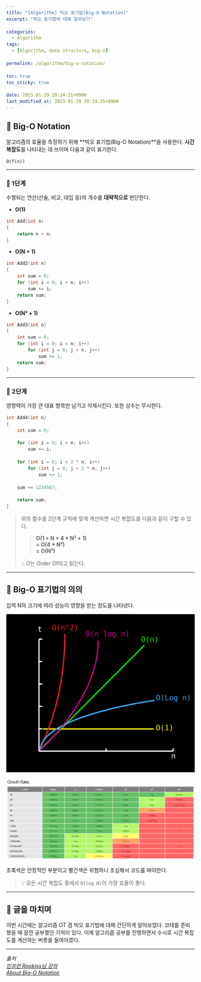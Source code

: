 ```yaml
---
title: "[Algorithm] 빅오 표기법(Big-O Notation)"
excerpt: "빅오 표기법에 대해 알아보기"

categories:
  - Algorithm
tags:
  - [Algorithm, data structure, big-o]

permalink: /algorithm/big-o-notation/

toc: true
toc_sticky: true

date: 2023-01-29 20:24:21+0900
last_modified_at: 2023-01-29 20:24:25+0900
---
```

 
## 👻 Big-O Notation
알고리즘의 효율을 측정하기 위해 **빅오 표기법(Big-O Notation)**을 사용한다. **시간 복잡도**를 나타내는 데 쓰이며 다음과 같이 표기한다.

```
O(f(n))
```

***

### 🌱 1단계
수행되는 연산(산술, 비교, 대입 등)의 개수를 **대략적으로** 판단한다.

- **O(1)**   
```c++
int Add(int n)
{
    return n + n;
}
```

- **O(N + 1)**   
```c++
int Add2(int n)
{
    int sum = 0;
    for (int i = 0; i < n; i++)
        sum += i;
    return sum;
}
```

- **O(N² + 1)**   
```c++
int Add3(int n)
{
    int sum = 0;
    for (int i = 0; i < n; i++)
        for (int j = 0; j < n; j++)
            sum += 1;
    return sum;
}
```

***

### 🌱 2단계
영향력이 가장 큰 대표 항목만 남기고 삭제시킨다. 또한 상수는 무시한다.

```c++
int Add4(int n)
{
    int sum = 0;

    for (int i = 0; i < n; i++)
        sum += i;

    for (int i = 0; i < 2 * n; i++)
        for (int j = 0; j < 2 * n; j++)
            sum += 1;

    sum += 1234567;

    return sum;
}
```

> 위의 함수를 2단계 규칙에 맞게 계산하면 시간 복잡도를 다음과 같이 구할 수 있다.   
>    > **O(1 + N + 4 * N² + 1)**   
>    > **= O(4 * N²)**   
>    > **= O(N²)**   
>
> 💡 O는 Order Of라고 읽는다.

***

## 👻 Big-O 표기법의 의의
입력 N의 크기에 따라 성능이 영향을 받는 정도를 나타낸다.

![Alt Text](/assets/images/posts_img/basics/algorithm/big-o-notation/comparison.svg)   

![Alt Text](/assets/images/posts_img/basics/algorithm/big-o-notation/growth-rates.PNG)   

초록색은 안정적인 부분이고 빨간색은 위험하니 조심해서 코드를 짜야한다.

> 💡 모든 시간 복잡도 중에서 ``` O(log N) ```이 가장 효율이 좋다.

***

## 👻 글을 마치며
이번 시간에는 알고리즘 OT 겸 빅오 표기법에 대해 간단하게 알아보았다. 코테를 준비했을 때 잠깐 공부했던 기억이 있다. 이제 알고리즘 공부를 진행하면서 수시로 시간 복잡도를 계산하는 버릇을 들여야겠다.

***

_출처_   
_[인프런 Rookiss님 강의](https://inf.run/1JwV)_   
_[About Big-O Notation](https://cooervo.github.io/Algorithms-DataStructures-BigONotation/index.html)_